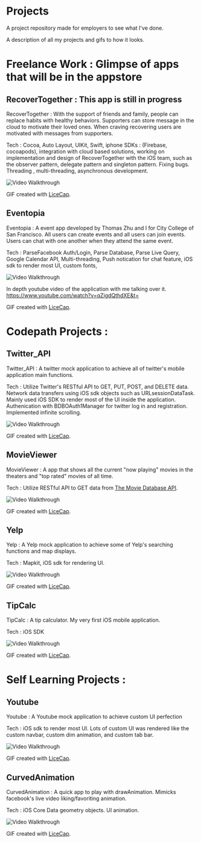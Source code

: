 # Projects
A project repository made for employers to see what I've done.

A description of all my projects and gifs to how it looks.

# Freelance Work : Glimpse of apps that will be in the appstore

## RecoverTogether : This app is still in progress
RecoverTogether : With the support of friends and family, people can replace habits with healthy behaviors.  Supporters can store message in the cloud to motivate their loved ones.  When craving recovering users are motivated with messages from supporters. 

Tech : Cocoa, Auto Layout, UIKit, Swift, iphone SDKs : (Firebase, cocoapods), integration with cloud based solutions, working on implementation and design of RecoverTogether with the iOS team, such as the observer pattern, delegate pattern and singleton pattern. Fixing bugs. Threading , multi-threading, asynchronous development.

<img src='https://media.giphy.com/media/3ov9jYbVeRiP7n4UF2/giphy.gif' title='Video Walkthrough' width='' alt='Video Walkthrough' />

GIF created with [LiceCap](http://www.cockos.com/licecap/).

## Eventopia
Eventopia : A event app developed by Thomas Zhu and I for City College of San Francisco. All users can create events and all users can join events. Users can chat with one another when they attend the same event.

Tech : ParseFacebook Auth/Login, Parse Database, Parse Live Query, Google Calendar API, Multi-threading, Push notication for chat feature, iOS sdk to render most UI, custom fonts, 

<img src='https://media.giphy.com/media/3ohhwm5bgGTgFoYS0E/giphy.gif' title='Video Walkthrough' width='' alt='Video Walkthrough' />

In depth youtube video of the application with me talking over it.
https://www.youtube.com/watch?v=qZigdQthdXE&t=

GIF created with [LiceCap](http://www.cockos.com/licecap/).

# Codepath Projects :

## Twitter_API
Twitter_API : A twitter mock application to achieve all of twitter's mobile application main functions.

Tech : Utilize Twitter's RESTful API to GET, PUT, POST, and DELETE data. Network data transfers using iOS sdk objects such as URLsessionDataTask. Mainly used iOS SDK to render most of the UI inside the application. Authenication with BDBOAuth1Manager for twitter log in and registration. Implemented infinite scrolling.

<img src='http://imgur.com/WqqwkbK.gif' title='Video Walkthrough' width='' alt='Video Walkthrough' />

GIF created with [LiceCap](http://www.cockos.com/licecap/).

## MovieViewer
MovieViewer : A app that shows all the current "now playing" movies in the theaters and "top rated" movies of all time.

Tech : Utilize RESTful API to GET data from [The Movie Database API](http://docs.themoviedb.apiary.io/#).

<img src='https://media.giphy.com/media/xT9IgynwAnx5G3NVNm/giphy.gif' title='Video Walkthrough' width='' alt='Video Walkthrough' />

GIF created with [LiceCap](http://www.cockos.com/licecap/).

## Yelp
Yelp : A Yelp mock application to achieve some of Yelp's searching functions and map displays.

Tech : Mapkit, iOS sdk for rendering UI. 

<img src='http://imgur.com/xdDXNZ9.gif' title='Video Walkthrough' width='' alt='Video Walkthrough' />

GIF created with [LiceCap](http://www.cockos.com/licecap/).

## TipCalc
TipCalc : A tip calculator. My very first iOS mobile application.

Tech : iOS SDK

<img src='http://imgur.com/fAQEM0h.gif' title='Video Walkthrough' width='' alt='Video Walkthrough' />

GIF created with [LiceCap](http://www.cockos.com/licecap/).

# Self Learning Projects :

## Youtube
Youtube : A Youtube mock application to achieve custom UI perfection

Tech : iOS sdk to render most UI. Lots of custom UI was rendered like the custom navbar, custom dim animation, and custom tab bar.

<img src='https://media.giphy.com/media/3ov9jHYZ7j3E0Hdg40/giphy.gif' title='Video Walkthrough' width='' alt='Video Walkthrough' />

GIF created with [LiceCap](http://www.cockos.com/licecap/).

## CurvedAnimation
CurvedAnimation : A quick app to play with drawAnimation. Mimicks facebook's live video liking/favoriting animation.

Tech : iOS Core Data geometry objects. UI animation.

<img src='https://media.giphy.com/media/l0IsHWwmLT5fpWRLG/giphy.gif' title='Video Walkthrough' width='' alt='Video Walkthrough' />

GIF created with [LiceCap](http://www.cockos.com/licecap/).


